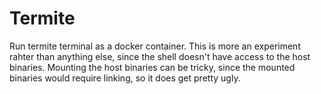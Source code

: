 # Termite

Run termite terminal as a docker container. 
This is more an experiment rahter than anything else, since the shell doesn't have access to the host binaries.
Mounting the host binaries can be tricky, since the mounted binaries would require linking, so it does get pretty ugly.
